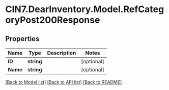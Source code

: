 # CIN7.DearInventory.Model.RefCategoryPost200Response

## Properties

| Name     | Type       | Description | Notes      |
| -------- | ---------- | ----------- | ---------- |
| **ID**   | **string** |             | [optional] |
| **Name** | **string** |             | [optional] |

[[Back to Model list]](../README.md#documentation-for-models) [[Back to API list]](../README.md#documentation-for-api-endpoints) [[Back to README]](../README.md)
